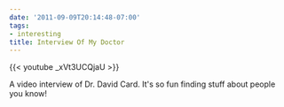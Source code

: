 ```yaml
---
date: '2011-09-09T20:14:48-07:00'
tags:
- interesting
title: Interview Of My Doctor
---
```


{{< youtube _xVt3UCQjaU >}}

A video interview of Dr. David Card. It's so fun finding stuff about people you know!
